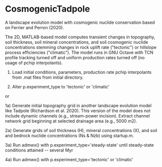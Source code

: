 # CosmogenicTadpole
A landscape evolution model with cosmogenic nuclide conservation based on Ferrier and Perron (2020).

The 2D, MATLAB-based model computes transient changes in topography, soil thickness, soil mineral concentrations, and soil cosmogenic nuclide concentrations stemming
changes in rock uplift rate ("tectonic") or hillslope process efficiencies ("climatic"). The model runs in GNU Octave with TCN profile tracking turned off and uniform production rates turned off (no usage of pchip interpolants). 

1) Load initial conditions, parameters, production rate pchip interpolants from .mat files from initial directory.

2) Alter p.experiment_type to 'tectonic' or 'climatic'

or

  1a) Generate initial topography grid in another landscape evolution model like Tadpole (Richardson et al. 2020). This version of the model does not include dynamic
  channels (e.g., stream-power incision). Extract channel network grid beginning at selected drainage area (e.g., 5000 m2).

  2a) Generate grids of soil thickness (H), mineral concentrations (X), and soil and bedrock nuclide concentrations (Ns & Nzb) using startup.m. 

  3a) Run admwx() with p.experiment_type='steady-state' until steady-state conditions attained -- several Myr

  4a) Run admwx() with p.experiment_type='tectonic' or 'climatic'
